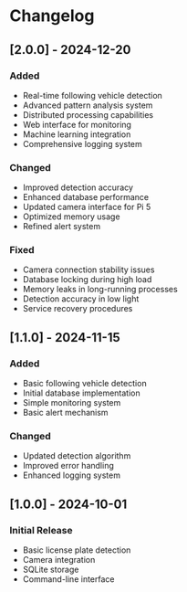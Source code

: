 # Changelog

## [2.0.0] - 2024-12-20
### Added
- Real-time following vehicle detection
- Advanced pattern analysis system
- Distributed processing capabilities
- Web interface for monitoring
- Machine learning integration
- Comprehensive logging system

### Changed
- Improved detection accuracy
- Enhanced database performance
- Updated camera interface for Pi 5
- Optimized memory usage
- Refined alert system

### Fixed
- Camera connection stability issues
- Database locking during high load
- Memory leaks in long-running processes
- Detection accuracy in low light
- Service recovery procedures

## [1.1.0] - 2024-11-15
### Added
- Basic following vehicle detection
- Initial database implementation
- Simple monitoring system
- Basic alert mechanism

### Changed
- Updated detection algorithm
- Improved error handling
- Enhanced logging system

## [1.0.0] - 2024-10-01
### Initial Release
- Basic license plate detection
- Camera integration
- SQLite storage
- Command-line interface
